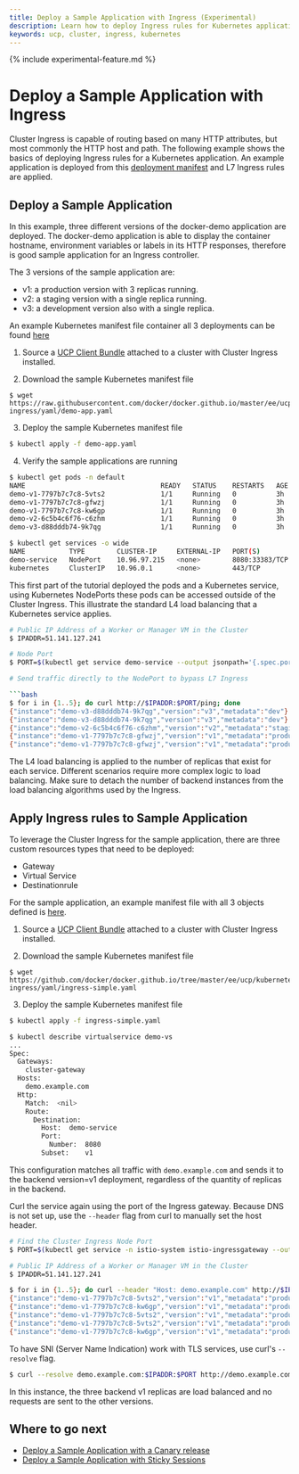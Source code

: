 ```yaml
---
title: Deploy a Sample Application with Ingress (Experimental)
description: Learn how to deploy Ingress rules for Kubernetes applications.
keywords: ucp, cluster, ingress, kubernetes
---
```


{% include experimental-feature.md %}

# Deploy a Sample Application with Ingress 

Cluster Ingress is capable of routing based on many HTTP attributes, but most
commonly the HTTP host and path. The following example shows the basics of
deploying Ingress rules for a Kubernetes application. An example application is
deployed from this [deployment manifest](./yaml/demo-app.yaml) and L7 Ingress
rules are applied.

## Deploy a Sample Application

In this example, three different versions of the docker-demo application are
deployed. The docker-demo application is able to display the container hostname,
environment variables or labels in its HTTP responses, therefore is good sample
application for an Ingress controller.

The 3 versions of the sample application are:

- v1: a production version with 3 replicas running.
- v2: a staging version with a single replica running.
- v3: a development version also with a single replica. 

An example Kubernetes manifest file container all 3 deployments can be found [here](./yaml/demo-app.yaml)

  1) Source a [UCP Client Bundle](/ee/ucp/user-access/cli/) attached to a
     cluster with Cluster Ingress installed. 

  2) Download the sample Kubernetes manifest file

  ```
  $ wget https://raw.githubusercontent.com/docker/docker.github.io/master/ee/ucp/kubernetes/cluster-ingress/yaml/demo-app.yaml
  ```

  3) Deploy the sample Kubernetes manifest file 
  
  ```bash
  $ kubectl apply -f demo-app.yaml
  ```

  4) Verify the sample applications are running

  ```bash
  $ kubectl get pods -n default
  NAME                                  READY   STATUS    RESTARTS   AGE
  demo-v1-7797b7c7c8-5vts2              1/1     Running   0          3h
  demo-v1-7797b7c7c8-gfwzj              1/1     Running   0          3h
  demo-v1-7797b7c7c8-kw6gp              1/1     Running   0          3h
  demo-v2-6c5b4c6f76-c6zhm              1/1     Running   0          3h
  demo-v3-d88dddb74-9k7qg               1/1     Running   0          3h

  $ kubectl get services -o wide
  NAME           TYPE        CLUSTER-IP     EXTERNAL-IP   PORT(S)          AGE   SELECTOR
  demo-service   NodePort    10.96.97.215   <none>        8080:33383/TCP   3h    app=demo
  kubernetes     ClusterIP   10.96.0.1      <none>        443/TCP          1d    <none>
  ```

This first part of the tutorial deployed the pods and a Kubernetes service,
using Kubernetes NodePorts these pods can be accessed outside of the Cluster
Ingress. This illustrate the standard L4 load balancing that a Kubernetes
service applies. 

```bash
# Public IP Address of a Worker or Manager VM in the Cluster
$ IPADDR=51.141.127.241

# Node Port
$ PORT=$(kubectl get service demo-service --output jsonpath='{.spec.ports[?(@.name=="http")].nodePort}')

# Send traffic directly to the NodePort to bypass L7 Ingress

```bash
$ for i in {1..5}; do curl http://$IPADDR:$PORT/ping; done
{"instance":"demo-v3-d88dddb74-9k7qg","version":"v3","metadata":"dev"}
{"instance":"demo-v3-d88dddb74-9k7qg","version":"v3","metadata":"dev"}
{"instance":"demo-v2-6c5b4c6f76-c6zhm","version":"v2","metadata":"staging"}
{"instance":"demo-v1-7797b7c7c8-gfwzj","version":"v1","metadata":"production"}
{"instance":"demo-v1-7797b7c7c8-gfwzj","version":"v1","metadata":"production"}
```

The L4 load balancing is applied to the number of replicas that exist for each
service. Different scenarios require more complex logic to load balancing.
Make sure to detach the number of backend instances from the load balancing
algorithms used by the Ingress.

## Apply Ingress rules to Sample Application

To leverage the Cluster Ingress for the sample application, there are three custom resources types that need to be deployed:

  - Gateway
  - Virtual Service 
  - Destinationrule

For the sample application, an example manifest file with all 3 objects defined is [here](./yaml/ingress-simple.yaml).

  1) Source a [UCP Client Bundle](/ee/ucp/user-access/cli/) attached to a
     cluster with Cluster Ingress installed. 

  2) Download the sample Kubernetes manifest file

  ```
  $ wget https://github.com/docker/docker.github.io/tree/master/ee/ucp/kubernetes/cluster-ingress/yaml/ingress-simple.yaml
  ```
  
  3) Deploy the sample Kubernetes manifest file 
  
  ```bash
  $ kubectl apply -f ingress-simple.yaml

  $ kubectl describe virtualservice demo-vs
  ...
  Spec:
    Gateways:
      cluster-gateway
    Hosts:
      demo.example.com
    Http:
      Match:  <nil>
      Route:
        Destination:
          Host:  demo-service
          Port:
            Number:  8080
          Subset:    v1
  ```

This configuration matches all traffic with `demo.example.com` and sends it to
the backend version=v1 deployment, regardless of the quantity of replicas in
the backend. 

Curl the service again using the port of the Ingress gateway. Because DNS is
not set up, use the `--header` flag from curl to manually set the host header.

```bash
# Find the Cluster Ingress Node Port
$ PORT=$(kubectl get service -n istio-system istio-ingressgateway --output jsonpath='{.spec.ports[?(@.name=="http2")].nodePort}')

# Public IP Address of a Worker or Manager VM in the Cluster
$ IPADDR=51.141.127.241

$ for i in {1..5}; do curl --header "Host: demo.example.com" http://$IPADDR:$PORT/ping; done
{"instance":"demo-v1-7797b7c7c8-5vts2","version":"v1","metadata":"production","request_id":"2558fdd1-0cbd-4ba9-b104-0d4d0b1cef85"}
{"instance":"demo-v1-7797b7c7c8-kw6gp","version":"v1","metadata":"production","request_id":"59f865f5-15fb-4f49-900e-40ab0c44c9e4"}
{"instance":"demo-v1-7797b7c7c8-5vts2","version":"v1","metadata":"production","request_id":"fe233ca3-838b-4670-b6a0-3a02cdb91624"}
{"instance":"demo-v1-7797b7c7c8-5vts2","version":"v1","metadata":"production","request_id":"842b8d03-8f8a-4b4b-b7f4-543f080c3097"}
{"instance":"demo-v1-7797b7c7c8-kw6gp","version":"v1","metadata":"production","request_id":"197cbb1d-5381-4e40-bc6f-cccec22eccbc"}
```

To have SNI (Server Name Indication) work with TLS services, use curl's
`--resolve` flag.

```bash
$ curl --resolve demo.example.com:$IPADDR:$PORT http://demo.example.com/ping
```

In this instance, the three backend v1 replicas are load balanced and no
requests are sent to the other versions.

## Where to go next

- [Deploy a Sample Application with a Canary release](./canary/)
- [Deploy a Sample Application with Sticky Sessions](./sticky/)
